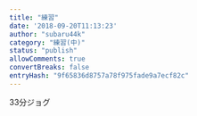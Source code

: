 ```yaml
---
title: "練習"
date: '2018-09-20T11:13:23'
author: "subaru44k"
category: "練習(中)"
status: "publish"
allowComments: true
convertBreaks: false
entryHash: "9f65836d8757a78f975fade9a7ecf82c"
---
```

33分ジョグ
